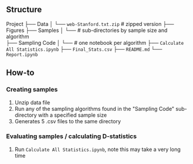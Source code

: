## Structure

Project
├── Data
│   └── `web-Stanford.txt.zip` # zipped version
├── Figures
├── Samples
│   └── # sub-directories by sample size and algorithm  
├── Sampling Code
│   └── # one notebook per algorithm
├── `Calculate All Statistics.ipynb`
├── `Final_Stats.csv`
├── `README.md`
└── `Report.ipynb`

## How-to

### Creating samples

1. Unzip data file
2. Run any of the sampling algorithms found in the "Sampling Code" sub-directory with a specified sample size
3. Generates 5 .csv files to the same directory

### Evaluating samples / calculating D-statistics

1. Run `Calculate All Statistics.ipynb`, note this may take a very long time 